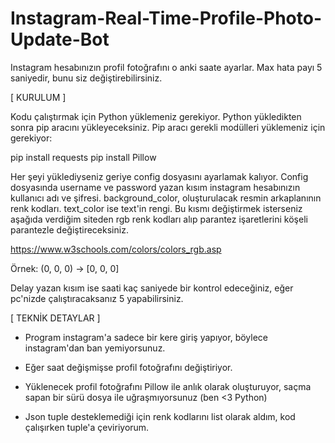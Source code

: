 # Instagram-Real-Time-Profile-Photo-Update-Bot

Instagram hesabınızın profil fotoğrafını o anki saate ayarlar. Max hata payı 5 saniyedir, bunu siz değiştirebilirsiniz.


[ KURULUM ]

Kodu çalıştırmak için Python yüklemeniz gerekiyor. Python yükledikten sonra pip aracını yükleyeceksiniz. Pip aracı gerekli modülleri yüklemeniz için gerekiyor:

pip install requests
pip install Pillow


Her şeyi yüklediyseniz geriye config dosyasını ayarlamak kalıyor. Config dosyasında username ve password yazan kısım instagram hesabınızın kullanıcı adı ve şifresi. background_color, oluşturulacak resmin arkaplanının renk kodları. text_color ise text'in rengi. Bu kısmı değiştirmek isterseniz aşağıda verdiğim siteden rgb renk kodları alıp parantez işaretlerini köşeli parantezle değiştireceksiniz.

https://www.w3schools.com/colors/colors_rgb.asp

Örnek:
(0, 0, 0) -> [0, 0, 0]

Delay yazan kısım ise saati kaç saniyede bir kontrol edeceğiniz, eğer pc'nizde çalıştıracaksanız 5 yapabilirsiniz.


[ TEKNİK DETAYLAR ]

+ Program instagram'a sadece bir kere giriş yapıyor, böylece instagram'dan ban yemiyorsunuz.

+ Eğer saat değişmişse profil fotoğrafını değiştiriyor.

+ Yüklenecek profil fotoğrafını Pillow ile anlık olarak oluşturuyor, saçma sapan bir sürü dosya ile uğraşmıyorsunuz (ben <3 Python)

+ Json tuple desteklemediği için renk kodlarını list olarak aldım, kod çalışırken tuple'a çeviriyorum.
